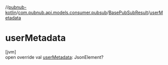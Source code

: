 //[pubnub-kotlin](../../../index.md)/[com.pubnub.api.models.consumer.pubsub](../index.md)/[BasePubSubResult](index.md)/[userMetadata](user-metadata.md)

# userMetadata

[jvm]\
open override val [userMetadata](user-metadata.md): JsonElement?
